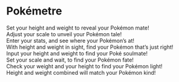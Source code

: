 # Pokémetre

Set your height and weight to reveal your Pokémon mate!  
Adjust your scale to unveil your Pokémon tale!  
Enter your stats, and see where your Pokémon’s at!  
With height and weight in sight, find your Pokémon that’s just right!  
Input your height and weight to find your Poké soulmate!  
Set your scale and wait, to find your Pokémon fate!  
Check your weight and your height to find your Pokémon light!  
Height and weight combined will match your Pokémon kind!
